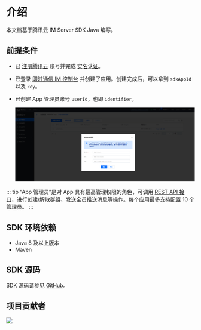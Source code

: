# 介绍

本文档基于腾讯云 IM Server SDK Java <Badge type="tip" text="v0.4.0" vertical="top" /> 编写。

## 前提条件

- 已 [注册腾讯云](https://cloud.tencent.com/document/product/378/17985) 账号并完成 [实名认证](https://cloud.tencent.com/document/product/378/3629)。
- 已登录 [即时通信 IM 控制台](https://console.cloud.tencent.com/im) 并创建了应用。创建完成后，可以拿到 `sdkAppId` 以及 `key`。
- 已创建 App 管理员账号 `userId`，也即 `identifier`。

    <img src="../assets/create_identifier.png" />

::: tip
“App 管理员”是对 App 具有最高管理权限的角色，可调用 [REST API 接口](https://cloud.tencent.com/document/product/269/1519?from_cn_redirect=1)，进行创建/解散群组、发送全员推送消息等操作。每个应用最多支持配置 10 个管理员。
:::

## SDK 环境依赖

- Java 8 及以上版本
- Maven

## SDK 源码

SDK 源码请参见 [GitHub](https://github.com/doocs/qcloud-im-server-sdk-java)。

## 项目贡献者

<a href="https://github.com/doocs/qcloud-im-server-sdk-java/graphs/contributors" target="_blank"><img src="https://contrib.rocks/image?repo=doocs/qcloud-im-server-sdk-java" /></a>
